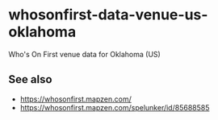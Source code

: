 # whosonfirst-data-venue-us-oklahoma

Who's On First venue data for Oklahoma (US)

## See also

* https://whosonfirst.mapzen.com/
* https://whosonfirst.mapzen.com/spelunker/id/85688585
